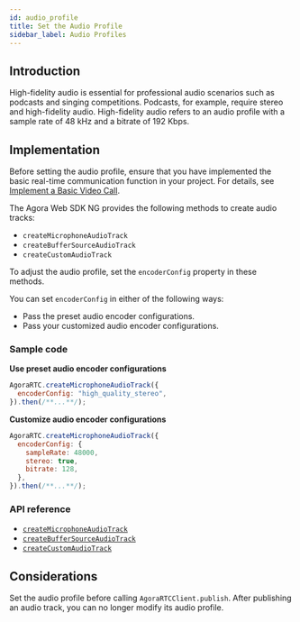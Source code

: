 ```yaml
---
id: audio_profile
title: Set the Audio Profile
sidebar_label: Audio Profiles
---
```


## Introduction

High-fidelity audio is essential for professional audio scenarios such as podcasts and singing competitions. Podcasts, for example, require stereo and high-fidelity audio. High-fidelity audio refers to an audio profile with a sample rate of 48 kHz and a bitrate of 192 Kbps.

## Implementation

Before setting the audio profile, ensure that you have implemented the basic real-time communication function in your project. For details, see [Implement a Basic Video Call](basic_call.md).

The Agora Web SDK NG provides the following methods to create audio tracks:
- `createMicrophoneAudioTrack`
- `createBufferSourceAudioTrack`
- `createCustomAudioTrack`

To adjust the audio profile, set the `encoderConfig` property in these methods.

You can set `encoderConfig` in either of the following ways:

- Pass the preset audio encoder configurations.
- Pass your customized audio encoder configurations.

### Sample code

**Use preset audio encoder configurations**

```javascript
AgoraRTC.createMicrophoneAudioTrack({
  encoderConfig: "high_quality_stereo",
}).then(/**...**/);
```

**Customize audio encoder configurations**

```javascript
AgoraRTC.createMicrophoneAudioTrack({
  encoderConfig: {
    sampleRate: 48000,
    stereo: true,
    bitrate: 128,
  },
}).then(/**...**/);
```

### API reference

- [`createMicrophoneAudioTrack`](/api/en/interfaces/iagorartc.html#createmicrophoneaudiotrack)
- [`createBufferSourceAudioTrack`](/api/en/interfaces/iagorartc.html#createbuffersourceaudiotrack)
- [`createCustomAudioTrack`](/api/en/interfaces/iagorartc.html#createcustomaudiotrack)

## Considerations

Set the audio profile before calling `AgoraRTCClient.publish`. After publishing an audio track, you can no longer modify its audio profile.
